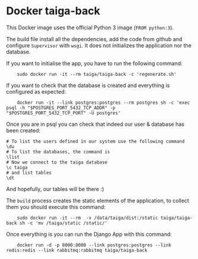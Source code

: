 Docker taiga-back
=================


This Docker image uses the official Python 3 image (`FROM python:3`).

The build file install all the dependencies, add the code from github and configure `Supervisor` with `wsgi`. It does not initializes the application nor the database.

If you want to initialise the app, you have to run the following command:

        sudo docker run -it --rm taiga/taiga-back -c 'regenerate.sh'

If you want to check that the database is created and everything is configured as expected:

        docker run -it --link postgres:postgres --rm postgres sh -c 'exec psql -h "$POSTGRES_PORT_5432_TCP_ADDR" -p "$POSTGRES_PORT_5432_TCP_PORT" -U postgres'

Once you are in psql you can check that indeed our user & database has been created:

    # To list the users defined in our system use the following command
    \du
    # To list the databases, the command is
    \list
    # Now we connect to the taiga database
    \c taiga
    # and list tables
    \dt

And hopefully, our tables will be there :)

The `build` process creates the static elements of the application, to collect them you should execute this command:

        sudo docker run -it --rm  -v /data/taiga/dist:/static taiga/taiga-back sh -c 'mv /taiga/static /static/'


Once everything is you can run the Django App with this command:

        docker run -d -p 8000:8000 --link postgres:postgres --link redis:redis --link rabbitmq:rabbitmq taiga/taiga-back


